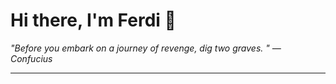 <h1>Hi there, I'm Ferdi 👋</h1>

<p><em>
  "Before you embark on a journey of revenge, dig two graves. " — Confucius
</em></p>

---
